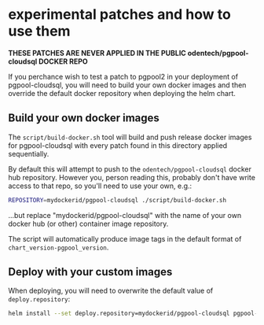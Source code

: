 # experimental patches and how to use them

**THESE PATCHES ARE NEVER APPLIED IN THE PUBLIC odentech/pgpool-cloudsql DOCKER REPO**

If you perchance wish to test a patch to pgpool2 in your deployment of
pgpool-cloudsql, you will need to build your own docker images and then
override the default docker repository when deploying the helm chart.

## Build your own docker images

The `script/build-docker.sh` tool will build and push release docker images
for pgpool-cloudsql with every patch found in this directory applied sequentially.

By default this will attempt to push to the `odentech/pgpool-cloudsql` docker hub
repository. However you, person reading this, probably don't have write access to
that repo, so you'll need to use your own, e.g.:

```sh
REPOSITORY=mydockerid/pgpool-cloudsql ./script/build-docker.sh
```

...but replace "mydockerid/pgpool-cloudsql" with the name of your own docker
hub (or other) container image repository.

The script will automatically produce image tags in the default format of
`chart_version-pgpool_version`.

## Deploy with your custom images

When deploying, you will need to overwrite the default value of `deploy.repository`:

```sh
helm install --set deploy.repository=mydockerid/pgpool-cloudsql pgpool-cloudsql pgpool-cloudsql
```
